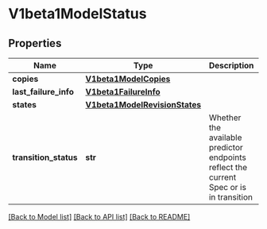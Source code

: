 # V1beta1ModelStatus

## Properties
Name | Type | Description | Notes
------------ | ------------- | ------------- | -------------
**copies** | [**V1beta1ModelCopies**](V1beta1ModelCopies.md) |  | [optional] 
**last_failure_info** | [**V1beta1FailureInfo**](V1beta1FailureInfo.md) |  | [optional] 
**states** | [**V1beta1ModelRevisionStates**](V1beta1ModelRevisionStates.md) |  | [optional] 
**transition_status** | **str** | Whether the available predictor endpoints reflect the current Spec or is in transition | [default to '']

[[Back to Model list]](../sdk_doc.md#documentation-for-models) [[Back to API list]](../sdk_doc.md#documentation-for-api-endpoints) [[Back to README]](../sdk_doc.md)


